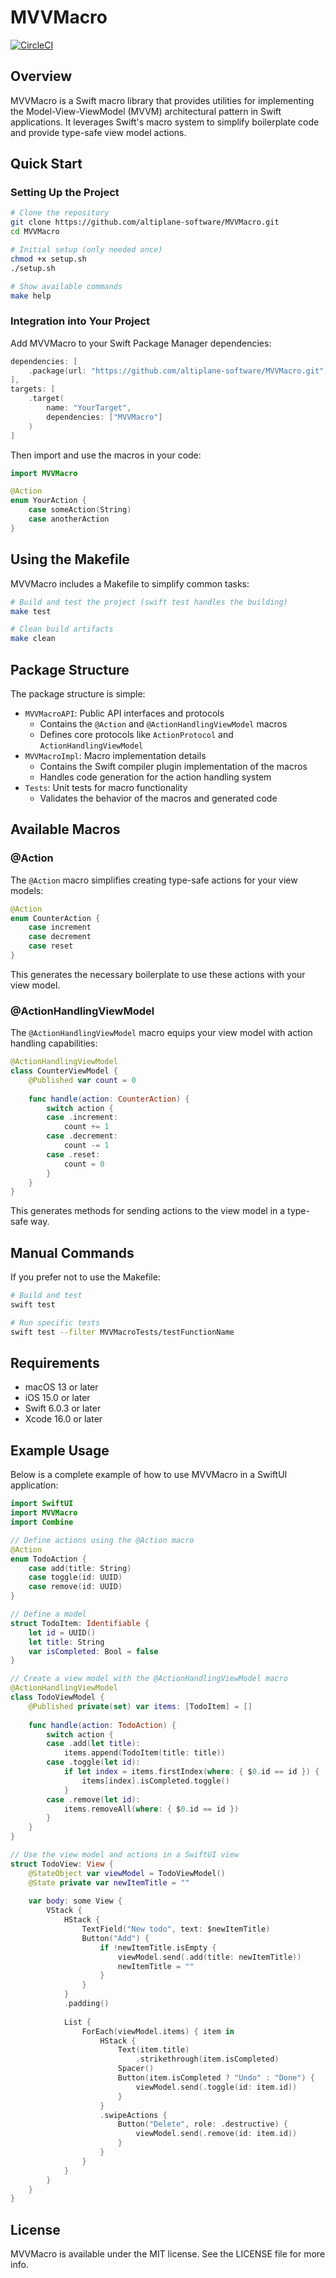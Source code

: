 # MVVMacro
[![CircleCI](https://dl.circleci.com/status-badge/img/gh/altiplane-software/MVVMacro/tree/main.svg?style=svg)](https://dl.circleci.com/status-badge/redirect/gh/altiplane-software/MVVMacro/tree/main)

## Overview

MVVMacro is a Swift macro library that provides utilities for implementing the Model-View-ViewModel (MVVM) architectural pattern in Swift applications. It leverages Swift's macro system to simplify boilerplate code and provide type-safe view model actions.

## Quick Start

### Setting Up the Project

```bash
# Clone the repository
git clone https://github.com/altiplane-software/MVVMacro.git
cd MVVMacro

# Initial setup (only needed once)
chmod +x setup.sh
./setup.sh

# Show available commands
make help
```

### Integration into Your Project

Add MVVMacro to your Swift Package Manager dependencies:

```swift
dependencies: [
    .package(url: "https://github.com/altiplane-software/MVVMacro.git", from: "1.0.0")
],
targets: [
    .target(
        name: "YourTarget",
        dependencies: ["MVVMacro"]
    )
]
```

Then import and use the macros in your code:

```swift
import MVVMacro

@Action
enum YourAction {
    case someAction(String)
    case anotherAction
}
```

## Using the Makefile

MVVMacro includes a Makefile to simplify common tasks:

```bash
# Build and test the project (swift test handles the building)
make test

# Clean build artifacts
make clean
```

## Package Structure

The package structure is simple:

- `MVVMacroAPI`: Public API interfaces and protocols
  - Contains the `@Action` and `@ActionHandlingViewModel` macros
  - Defines core protocols like `ActionProtocol` and `ActionHandlingViewModel`
- `MVVMacroImpl`: Macro implementation details
  - Contains the Swift compiler plugin implementation of the macros
  - Handles code generation for the action handling system
- `Tests`: Unit tests for macro functionality
  - Validates the behavior of the macros and generated code

## Available Macros

### @Action

The `@Action` macro simplifies creating type-safe actions for your view models:

```swift
@Action
enum CounterAction {
    case increment
    case decrement
    case reset
}
```

This generates the necessary boilerplate to use these actions with your view model.

### @ActionHandlingViewModel

The `@ActionHandlingViewModel` macro equips your view model with action handling capabilities:

```swift
@ActionHandlingViewModel
class CounterViewModel {
    @Published var count = 0
    
    func handle(action: CounterAction) {
        switch action {
        case .increment:
            count += 1
        case .decrement:
            count -= 1
        case .reset:
            count = 0
        }
    }
}
```

This generates methods for sending actions to the view model in a type-safe way.

## Manual Commands

If you prefer not to use the Makefile:

```bash
# Build and test
swift test

# Run specific tests
swift test --filter MVVMacroTests/testFunctionName
```

## Requirements

- macOS 13 or later
- iOS 15.0 or later
- Swift 6.0.3 or later
- Xcode 16.0 or later

## Example Usage

Below is a complete example of how to use MVVMacro in a SwiftUI application:

```swift
import SwiftUI
import MVVMacro
import Combine

// Define actions using the @Action macro
@Action
enum TodoAction {
    case add(title: String)
    case toggle(id: UUID)
    case remove(id: UUID)
}

// Define a model
struct TodoItem: Identifiable {
    let id = UUID()
    let title: String
    var isCompleted: Bool = false
}

// Create a view model with the @ActionHandlingViewModel macro
@ActionHandlingViewModel
class TodoViewModel {
    @Published private(set) var items: [TodoItem] = []
    
    func handle(action: TodoAction) {
        switch action {
        case .add(let title):
            items.append(TodoItem(title: title))
        case .toggle(let id):
            if let index = items.firstIndex(where: { $0.id == id }) {
                items[index].isCompleted.toggle()
            }
        case .remove(let id):
            items.removeAll(where: { $0.id == id })
        }
    }
}

// Use the view model and actions in a SwiftUI view
struct TodoView: View {
    @StateObject var viewModel = TodoViewModel()
    @State private var newItemTitle = ""
    
    var body: some View {
        VStack {
            HStack {
                TextField("New todo", text: $newItemTitle)
                Button("Add") {
                    if !newItemTitle.isEmpty {
                        viewModel.send(.add(title: newItemTitle))
                        newItemTitle = ""
                    }
                }
            }
            .padding()
            
            List {
                ForEach(viewModel.items) { item in
                    HStack {
                        Text(item.title)
                            .strikethrough(item.isCompleted)
                        Spacer()
                        Button(item.isCompleted ? "Undo" : "Done") {
                            viewModel.send(.toggle(id: item.id))
                        }
                    }
                    .swipeActions {
                        Button("Delete", role: .destructive) {
                            viewModel.send(.remove(id: item.id))
                        }
                    }
                }
            }
        }
    }
}
```

## License

MVVMacro is available under the MIT license. See the LICENSE file for more info.